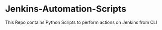 # Jenkins-Automation-Scripts
This Repo contains Python Scripts to perform actions on Jenkins from CLI
